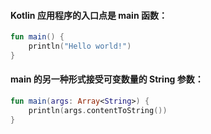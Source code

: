 #### Kotlin 应用程序的入口点是 main 函数：

```kotlin
fun main() {
    println("Hello world!")
}
```

#### main 的另一种形式接受可变数量的 String 参数：

```kotlin
fun main(args: Array<String>) {
    println(args.contentToString())
}
```